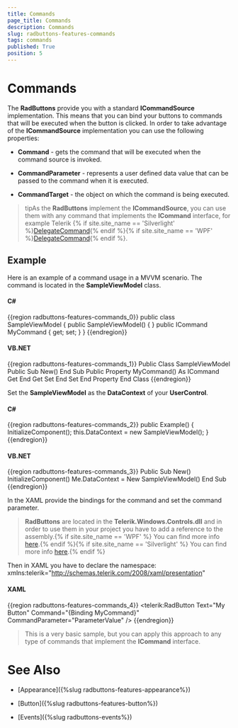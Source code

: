 ```yaml
---
title: Commands
page_title: Commands
description: Commands
slug: radbuttons-features-commands
tags: commands
published: True
position: 5
---
```


# Commands



The __RadButtons__ provide you with a standard __ICommandSource__ implementation. This means that you can bind your buttons to commands that will be executed when the button is clicked. In order to take advantage of the __ICommandSource__ implementation you can use the following properties:
	  

* __Command__ - gets the command that will be executed when the command source is invoked.
		

* __CommandParameter__ - represents a user defined data value that can be passed to the command when it is executed.
		

* __CommandTarget__ - the object on which the command is being executed.
		

>tipAs the __RadButtons__ implement the __ICommandSource__, you can use them with any command that implements the __ICommand__ interface, for example Telerik {% if site.site_name == 'Silverlight' %}[DelegateCommand](http://www.telerik.com/help/silverlight/t_telerik_windows_controls_delegatecommand.html){% endif %}{% if site.site_name == 'WPF' %}[DelegateCommand](http://www.telerik.com/help/wpf/t_telerik_windows_controls_delegatecommand.html){% endif %}.
	  

## Example

Here is an example of a command usage in a MVVM scenario. The command is located in the __SampleViewModel__ class.
		

#### __C#__

{{region radbuttons-features-commands_0}}
	public class SampleViewModel
	{
	   public SampleViewModel()
	   {
	   }
	   public ICommand MyCommand
	   {
	       get;
	       set;
	   }
	}
	{{endregion}}



#### __VB.NET__

{{region radbuttons-features-commands_1}}
	Public Class SampleViewModel
	 Public Sub New()
	 End Sub
	 Public Property MyCommand() As ICommand
	  Get
	  End Get
	  Set
	  End Set
	 End Property
	End Class
	{{endregion}}



Set the __SampleViewModel__ as the __DataContext__ of your __UserControl__.
		

#### __C#__

{{region radbuttons-features-commands_2}}
	public Example()
	{
	   InitializeComponent();
	   this.DataContext = new SampleViewModel();
	}
	{{endregion}}



#### __VB.NET__

{{region radbuttons-features-commands_3}}
	Public Sub New()
	 InitializeComponent()
	 Me.DataContext = New SampleViewModel()
	End Sub
	{{endregion}}



In the XAML provide the bindings for the command and set the command parameter.

>__RadButtons__ are located in the __Telerik.Windows.Controls.dll__ and in order to use them in your project you have to add a reference to the assembly.{% if site.site_name == 'WPF' %} You can find more info [here](http://www.telerik.com/help/wpf/installation-installing-controls-dependencies-wpf.html).{% endif %}{% if site.site_name == 'Silverlight' %} You can find more info [here](http://www.telerik.com/help/silverlight/installation-installing-controls-dependencies.html).{% endif %}

Then in XAML you have to declare the namespace:
xmlns:telerik="http://schemas.telerik.com/2008/xaml/presentation"

#### __XAML__

{{region radbuttons-features-commands_4}}
	<telerik:RadButton Text="My Button"
	                   Command="{Binding MyCommand}"
	                   CommandParameter="ParameterValue" />
	{{endregion}}



>This is a very basic sample, but you can apply this approach to any type of commands that implement the __ICommand__ interface.
		  

# See Also

 * [Appearance]({%slug radbuttons-features-appearance%})

 * [Button]({%slug radbuttons-features-button%})

 * [Events]({%slug radbuttons-events%})
